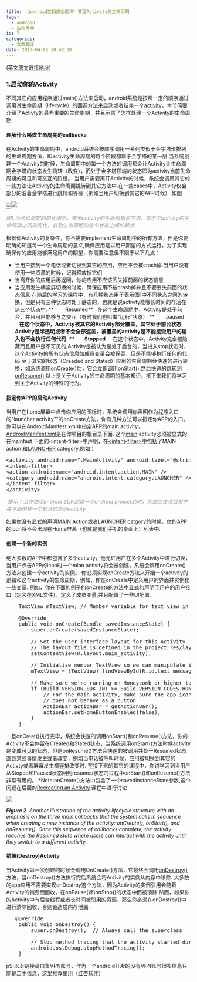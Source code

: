 ```yaml
---
title: （android文档原创翻译）管理Activity的生命周期
tags:
  - android
  - 生命周期
id: 7
categories:
  - 文章翻译
date: 2015-04-03 18:40:38
---
```


([英文原文链接地址](http://developer.android.com/training/basics/activity-lifecycle/starting.html))

### **1.启动你的Activity**

不同其它的应用程序通过main()方法来启动，android系统是按照一定的顺序通过调用其生命周期（lifecycle）的回调方法来启动或者结束一个[activity](http://developer.android.com/reference/android/app/Activity.html)。本节简要介绍了Activty的最为重要的生命周期，并且示意了怎样处理一个Activity的生命周期.

#### **理解什么叫做生命周期的callbacks**

在Activity的生命周期中，android系统会按顺序调用一系列类似于金字塔形排列的生命周期方法，即activity生命周期的每个阶段都属于金字塔的某一层.当系统创建一个Activity的时候，生命周期中的每一个方法的调用都会让Activity让生命周期金字塔的状态发生跳转（改变），而处于金字塔顶端的状态即为activity当前生命周期的可见和可交互的阶段。
当用户需要离开Activity的时候，系统会调用其它的一些方法让Activity的生命周期跳转到其它方法中.在一些cases中，Activity仅会部分的沿着金字塔进行跳转和等待（例如当用户切换到其它的APP时候）.如图

￼![](http://img.blog.csdn.net/20141113104754843?watermark/2/text/aHR0cDovL2Jsb2cuY3Nkbi5uZXQvSVRiYWlsZWk=/font/5a6L5L2T/fontsize/400/fill/I0JBQkFCMA==/dissolve/70/gravity/Center)

<span style="color: #999999;">_图1.为活动周期的简化图示，表示activity的生命周期金字塔，显示了activity的生命周期之间的变化，以及生命周期的各个状态之间的转换_ </span>

根据你Activity的复杂性，你不需要implement生命周期中的所有方法，但是你要明确的知道每一个生命周期的意义,确保应用是以用户期望的方式运行，为了实现确保你的应用能够满足用户的期望，你需要注意但不限于以下几点：

*   当用户接到一个电话或者切换到其它的应用，应用不会被crash掉.当用户没有使用一些资源的时候，记得释放掉它们
*   当离开你的应用后再返回，你的应用不应该丢失掉前面的状态信息
*   当应用发生横竖屏切换的时候，确保应用不被crash掉并且不要丢失前面的状态信息
在随后的学习的课程中，有几种状态用于表示图1中不同状态之间的转换，但是只有三种状态时处于静态的，也就是说activity能够长时间的存活在这三个状态中:
**        Resumed**   在这个生命周期中，Activity是处于前台，并且用户能够与之交互（有时我们也叫做"运行"状态）
**        paused        **在这个状态中，Activity被其它的Activity部分覆盖，其它处于前台状态Activity是半透明或者不会全部遮盖，被覆盖的activity是不能接受用户的输入也不会执行任何代码.
**        Stopped**     在这个状态中，Activity完全被隐藏而且用户是不可见的,Activity是被认为是处于后台的，当进入stop状态时，这个Activity的所有状态信息如成员变量会被保留，但是不能够执行任何的代码
至于其它的状态（Creaded and Stated）应用的生命周期会快速的进行转换，如系统调用[onCreate()](http://developer.android.com/reference/android/app/Activity.html#onCreate%28android.os.Bundle%29)后，它会立即调用[onStart()](http://developer.android.com/reference/android/app/Activity.html#onStart%28%29),然后快速的跳转到[onResume()](http://developer.android.com/reference/android/app/Activity.html#onResume%28%29) 以上是关于Activity的生命周期的基本知识，接下来我们将学习到关于Activity的特殊的行为。

#### <a name="t1"></a>**指定你APP的启动Activity**

当用户在home屏幕中点击你应用的图标时，系统会调用你声明作为程序入口的"launcher activity""的onCreate方法，你有几种方法可以指定你APP的入口。
你可以在AndroidManifest.xml中指定APP的main activity，[AndroidManifest.xml](http://developer.android.com/guide/topics/manifest/manifest-intro.html)是在你项目的根目录下面.
这个[main](http://developer.android.com/reference/android/content/Intent.html#ACTION_MAIN) activity必须被显式的在mainfest 下面的&lt;intent-filter&gt;中声明，在[&lt;intent-filter&gt;中](http://developer.android.com/guide/topics/manifest/intent-filter-element.html)包括了MAIN action 和[LAUNCHER ](http://developer.android.com/reference/android/content/Intent.html#CATEGORY_LAUNCHER)category.例如：
<pre class="lang:xhtml decode:true">&lt;activity android:name=".MainActivity" android:label="@string/app_name"&gt;
&lt;intent-filter&gt;
&lt;action android:name="android.intent.action.MAIN" /&gt;
&lt;category android:name="android.intent.category.LAUNCHER" /&gt;
&lt;/intent-filter&gt;
&lt;/activity&gt;</pre>
<span style="color: #999999;"> _提示：当你使用android SDK创建一个android project的时，系统会在项目文件夹下面创建一个默认的启动activity_</span>

如果你没有显式的声明MAIN Action或者LAUNCHER catgory的时候，你的APP的icon将不会出现在Home屏幕（也就是我们手机的桌面上）列表中.

#### **创建一个新的实例**

绝大多数的APP中都包含了多个activity，他允许用户在多个Activity中进行切换，当用户点击APP的icon时一个mian activity将会被创建，系统会调用onCreate()方法来创建一个activity的实例。
你必须实现onCreate方法来开始一个activity的逻辑和这个activity的生命周期，例如，你在onCreate中定义用户的界面并实例化一些变量.
例如，你在下面的例子的onCreate的方法中显式的声明了用户的用户接口（定义在XML文件），定义了成员变量,并且配置了一些UI配置。
<pre class="width:800 inline-margin:3 scroll:true lang:java decode:true">    TextView mTextView; // Member variable for text view in the layout

    @Override
    public void onCreate(Bundle savedInstanceState) {
        super.onCreate(savedInstanceState);

        // Set the user interface layout for this Activity
        // The layout file is defined in the project res/layout/main_activity.xml file
        setContentView(R.layout.main_activity);

        // Initialize member TextView so we can manipulate it later
        mTextView = (TextView) findViewById(R.id.text_message);

        // Make sure we're running on Honeycomb or higher to use ActionBar APIs
        if (Build.VERSION.SDK_INT &gt;= Build.VERSION_CODES.HONEYCOMB) {
            // For the main activity, make sure the app icon in the action bar
            // does not behave as a button
            ActionBar actionBar = getActionBar();
            actionBar.setHomeButtonEnabled(false);
        }
    }</pre>
一旦onCreat()执行完毕，系统会快速的调用onStart()和onResume()方法，你的Activity不会停留在Created和Stated状态，当系统调用onStart()方法时候activity是变成可见的状态，但是onResume()方法会快速的被调用并处于Resumed状态直到某些事情发生或者改变，例如当电话被呼叫时候，应用被切换到其它的Activty或者屏幕发生横竖排改变时.
在接下来的其它的课程中，你讲学习到当用户从Stoped和Paused状态回到resumed状态的过程中onStart()和onResume()方法非常有用的。
*Note:onCreate()方法中包含了一个savedInstanceState参数,这个问题在后面的[Recreating an Activity](http://developer.android.com/training/basics/activity-lifecycle/recreating.html).课程中进行讨论

![](http://img.blog.csdn.net/20141113105517251?watermark/2/text/aHR0cDovL2Jsb2cuY3Nkbi5uZXQvSVRiYWlsZWk=/font/5a6L5L2T/fontsize/400/fill/I0JBQkFCMA==/dissolve/70/gravity/Center)

_**Figure 2**. Another illustration of the activity lifecycle structure with an emphasis on the three main callbacks that the system calls in sequence when creating a new instance of the activity: onCreate(), onStart(), and onResume(). Once this sequence of callbacks complete, the activity reaches the Resumed state where users can interact with the activity until they switch to a different activity._

#### **销毁(Destroy)Activity**

当Activity第一次创建的时候会调用OnCreate()方法，它最终会调用[onDestroy()](http://developer.android.com/reference/android/app/Activity.html#onDestroy%28%29)方法，当onDestroy()方法执行完后系统会将Activity的实例从内存中移除.
大多数的app应用不需要实现onDestroy这个方法，因为Activity的实例引用会随着Activity的销毁而回收，在onPause()和onStop()的状态中而被清除.然而，如果你的Activity中有后台线程或者长时间被引用的资源，那么你必须在onDestroy()中进行清除回收，否则会造成内存泄漏.
<pre class="lang:java decode:true ">   @Override
    public void onDestroy() {
        super.onDestroy();  // Always call the superclass

        // Stop method tracing that the activity started during onCreate()
        android.os.Debug.stopMethodTracing();
    }</pre>
pS:以上链接请自备VPN账号，作为一个android开发的没有VPN账号很多信息只能是二手信息，这里推荐使用（[红杏软件](http://honx.in/i/VGLY_uz5NGNEJw8T)）